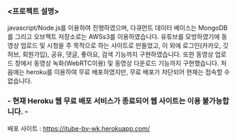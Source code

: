 

<h3> <프로젝트 설명> </h3>
<p>
javascript/Node.js를 이용하여 진행하였으며, 다큐먼트 데이터 베이스는 MongoDB를 그리고 오브젝트 저장소로는 AWSs3를 이용하였습니다. 유튜브를 모방하였기에 동영상 업로드 및 시청을 주 목적으로 하는 사이트로 만들었고, 이 외에 로그인(카카오, 깃허브, 회원가입), 공유, 댓글, 좋아요, 검색 기능까지 구현하였습니다. 또한 동영상 업로드 창에서 동영상 녹화(WebRTC이용) 및 동영상 다운로드 기능까지 구현했습니다. 처음에는 heroku를 이용하여 무료 배포하였지만, 무료 배포가 차단되어 현재는 접속할 수 없습니다. 
</p>

<h3> - 현재 Heroku 웹 무료 배포 서비스가 종료되어 웹 사이트는 이용 불가능합니다. - </h3>

배포 사이트 : https://itube-by-wk.herokuapp.com/




